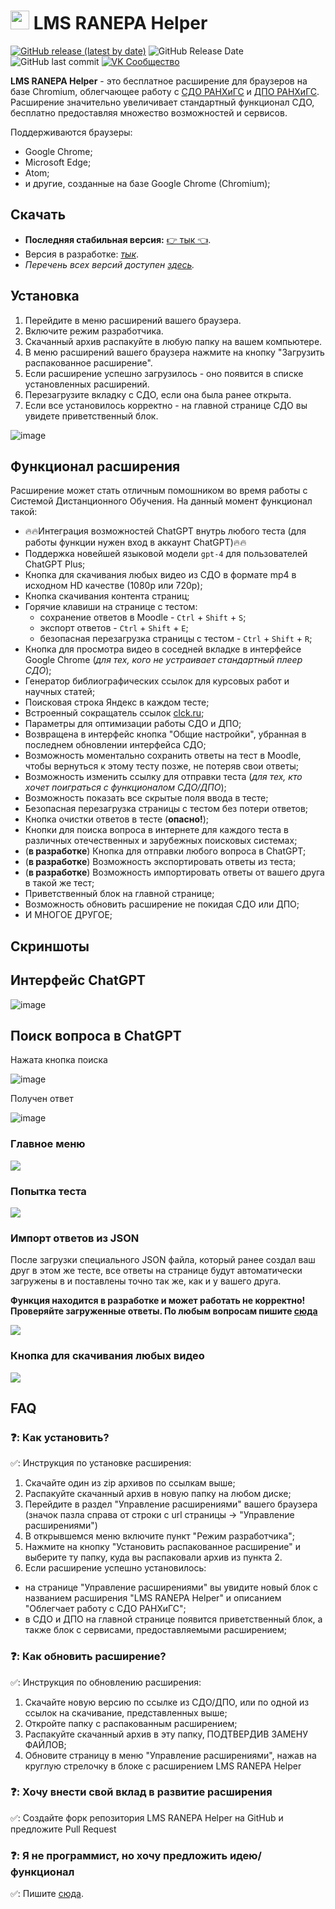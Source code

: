 # <img src="https://raw.githubusercontent.com/tankalxat34/lms-ranepa-helper/main/icon.png" width=30px> LMS RANEPA Helper

<!-- <img src="https://img.shields.io/badge/dynamic/json?url=https://api.github.com/repos/tankalxat34/lms-ranepa-helper/releases&label=Версия&query=$[0].name&color=%23990000&style=for-the-badge"> -->

[![GitHub release (latest by date)](https://img.shields.io/github/v/release/tankalxat34/lms-ranepa-helper)](https://github.com/tankalxat34/lms-ranepa-helper/releases/latest)
![GitHub Release Date](https://img.shields.io/github/release-date/tankalxat34/lms-ranepa-helper)
![GitHub last commit](https://img.shields.io/github/last-commit/tankalxat34/lms-ranepa-helper)
[![VK Сообщество](https://img.shields.io/badge/-%D0%A1%D0%BE%D0%BE%D0%B1%D1%89%D0%B5%D1%81%D1%82%D0%B2%D0%BE-0077FF?logo=vk)](https://vk.com/public207930377)

**LMS RANEPA Helper** - это бесплатное расширение для браузеров на базе Chromium, облегчающее работу с [СДО РАНХиГС](https://lms.ranepa.ru/) и [ДПО РАНХиГС](https://lms-dpo.ranepa.ru/). 
Расширение значительно увеличивает стандартный функционал СДО, бесплатно предоставляя множество возможностей и сервисов.

Поддерживаются браузеры:
- Google Chrome;
- Microsoft Edge;
- Atom;
- и другие, созданные на базе Google Chrome (Chromium);

## Скачать

- **Последняя стабильная версия:** [👉 тык 👈](https://github.com/tankalxat34/lms-ranepa-helper/releases/latest).
- Версия в разработке: *[тык](https://github.com/tankalxat34/lms-ranepa-helper/archive/refs/heads/main.zip)*.
- *Перечень всех версий доступен [здесь](https://github.com/tankalxat34/lms-ranepa-helper/releases).*

## Установка

1. Перейдите в меню расширений вашего браузера.
2. Включите режим разработчика.
3. Скачанный архив распакуйте в любую папку на вашем компьютере.
4. В меню расширений вашего браузера нажмите на кнопку "Загрузить распакованное расширение".
5. Если расширение успешно загрузилось - оно появится в списке установленных расширений.
6. Перезагрузите вкладку с СДО, если она была ранее открыта.
7. Если все установилось корректно - на главной странице СДО вы увидете приветственный блок.

<!-- <img src="https://github.com/tankalxat34/lms-ranepa-helper/raw/repo_content/block_lms_helper.png"> -->

![image](https://user-images.githubusercontent.com/89201004/234076327-79aa13fd-c827-4e0a-a0c0-7c28a076d5ce.png)


## Функционал расширения

Расширение может стать отличным помошником во время работы с Системой Дистанционного Обучения. На данный момент функционал такой:

- 🔥🔥Интеграция возможностей ChatGPT внутрь любого теста (для работы функции нужен вход в аккаунт ChatGPT)🔥🔥
- Поддержка новейшей языковой модели `gpt-4` для пользователей ChatGPT Plus;
- Кнопка для скачивания любых видео из СДО в формате mp4 в исходном HD качестве (1080p или 720p);
- Кнопка скачивания контента страниц;
- Горячие клавиши на странице с тестом:
    - сохранение ответов в Moodle - `Ctrl` + `Shift` + `S`;
    - экспорт ответов - `Ctrl` + `Shift` + `E`;
    - безопасная перезагрузка страницы с тестом - `Ctrl` + `Shift` + `R`;
- Кнопка для просмотра видео в соседней вкладке в интерфейсе Google Chrome (*для тех, кого не устраивает стандартный плеер СДО*);
- Генератор библиографических ссылок для курсовых работ и научных статей;
- Поисковая строка Яндекс в каждом тесте;
- Встроенный сокращатель ссылок [clck.ru](https://clck.ru);
- Параметры для оптимизации работы СДО и ДПО;
- Возвращена в интерфейс кнопка "Общие настройки", убранная в последнем обновлении интерфейса СДО;
- Возможность моментально сохранить ответы на тест в Moodle, чтобы вернуться к этому тесту позже, не потеряв свои ответы;
- Возможность изменить ссылку для отправки теста (*для тех, кто хочет поиграться с функционалом СДО/ДПО*);
- Возможность показать все скрытые поля ввода в тесте;
- Безопасная перезагрузка страницы с тестом без потери ответов;
- Кнопка очистки ответов в тесте (**опасно!**);
- Кнопки для поиска вопроса в интернете для каждого теста в различных отечественных и зарубежных поисковых системах;
- (**в разработке**) Кнопка для отправки любого вопроса в ChatGPT;
- (**в разработке**) Возможность экспортировать ответы из теста;
- (**в разработке**) Возможность импортировать ответы от вашего друга в такой же тест;
- Приветственный блок на главной странице;
- Возможность обновить расширение не покидая СДО или ДПО;
- И МНОГОЕ ДРУГОЕ;
  
## Скриншоты
## Интерфейс ChatGPT

![image](https://user-images.githubusercontent.com/89201004/234093450-d141406c-d864-4991-8349-3dd747ce16fc.png)

## Поиск вопроса в ChatGPT

Нажата кнопка поиска

![image](https://user-images.githubusercontent.com/89201004/234094140-92d943f4-c827-42cd-a778-4a0af000df04.png)

Получен ответ

![image](https://user-images.githubusercontent.com/89201004/234094266-8391c373-f7ac-4fea-8ce5-79dc57d62a3e.png)

### Главное меню
<img src="https://github.com/tankalxat34/lms-ranepa-helper/raw/repo_content/block_lms_helper_my.png">

### Попытка теста
<img src="https://github.com/tankalxat34/lms-ranepa-helper/raw/repo_content/block_lms_helper_test.png">

### Импорт ответов из JSON
После загрузки специального JSON файла, который ранее создал ваш друг в этом же тесте, все ответы на странице будут автоматически загружены в и поставлены точно так же, как и у вашего друга.

**Функция находится в разработке и может работать не корректно! Проверяйте загруженные ответы. По любым вопросам пишите [сюда](https://vk.com/tankalxat34)**

<img src="https://github.com/tankalxat34/lms-ranepa-helper/raw/repo_content/block_lms_helper_import.png">

### Кнопка для скачивания любых видео
<img src="https://github.com/tankalxat34/lms-ranepa-helper/raw/repo_content/block_lms_helper_video.png">


## FAQ

### ❓: Как установить?
✅: Инструкция по установке расширения:
1. Скачайте один из zip архивов по ссылкам выше;
2. Распакуйте скачанный архив в новую папку на любом диске;
3. Перейдите в раздел "Управление расширениями" вашего браузера (значок пазла справа от строки с url страницы → "Управление расширениями")
4. В открывшемся меню включите пункт "Режим разработчика";
5. Нажмите на кнопку "Установить распакованное расширение" и выберите ту папку, куда вы распаковали архив из пункта 2.
6. Если расширение успешно установилось:
- на странице "Управление расширениями" вы увидите новый блок с названием расширения "LMS RANEPA Helper" и описанием "Облегчает работу с СДО РАНХиГС";
- в СДО и ДПО на главной странице появится приветственный блок, а также блок с сервисами, предоставляемыми расширением;

### ❓: Как обновить расширение?
✅: Инструкция по обновлению расширения:
1. Скачайте новую версию по ссылке из СДО/ДПО, или по одной из ссылок на скачивание, представленных выше;
2. Откройте папку с распакованным расширением;
3. Распакуйте скачанный архив в эту папку, ПОДТВЕРДИВ ЗАМЕНУ ФАЙЛОВ;
4. Обновите страницу в меню "Управление расширениями", нажав на круглую стрелочку в блоке с расширением LMS RANEPA Helper

### ❓: Хочу внести свой вклад в развитие расширения
✅: Создайте форк репозитория LMS RANEPA Helper на GitHub и предложите Pull Request

### ❓: Я не программист, но хочу предложить идею/функционал
✅: Пишите [сюда](https://vk.com/topic-207930377_49295448).
